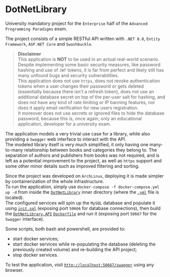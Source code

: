 # DotNetLibrary
University mandatory project for the `Enterprise` half of the `Advanced Programming Paradigms` exam.

The project consists of a simple RESTful API written with `.NET 8.0`, `Entity Framework`, `ASP.NET Core` and `Swashbuckle`.

> **Disclaimer**<br>
> This application is **NOT** to be used in an actual real-world scenario.<br>
> Despite implementing some basic security measures, like password hashing and use of `JWT` tokens, it is far from perfect and likely still has many unfound bugs and security vulnerabilities.<br>
> This application does not use `https`, does not revoke authentication tokens when a user changes their password or gets deleted (essentially because there isn't a refresh token), does not use an additional database secret on top of the per-user salt for hashing, and does not have any kind of rate limiting or IP banning features, nor does it apply email verification for new users registration.<br>
> It moreover does not use secrets or ignored files to hide the database password, because this is, once again, only an educational application, developer for a university exam.

The application models a very trivial use case for a library, while also providing a `Swagger` web interface to interact with the API.<br>
The modeled library itself is very much simplified, it only having one many-to-many relationship between books and categories they belong to. The separation of authors and publishers from books was not required, and is left as a potential improvement to the project, as well as `https` support and some other minor details such as improved filtering and sorting.

Since the project was developed on `ArchLinux`, deploying it is made simpler by containerization of the whole infrastructure.<br>
To run the application, simply use `docker-compose -f docker-compose.yml up -d` from inside the [`DotNetLibrary`](DotNetLibrary) inner directory (where the [`.yml`](DotNetLibrary/docker-compose.yml) file is located).<br>
The configured services will spin up the `MySQL` database and populate it using [`init.sql`](DotNetLibrary/init.sql) (exposing port `50666` for database connections), then build the [`DotNetLibrary.API`](DotNetLibrary/DotNetLibrary.API) [`Dockerfile`](DotNetLibrary/DotNetLibrary.API/Dockerfile) and run it (exposing port `50667` for the `Swagger` interface).

Some scripts, both bash and powershell, are provided to:
- start docker services;
- start docker services while re-populating the database (deleting the previously created volume) and re-building the API project;
- stop docker services.

To test the application, visit [`http://localhost:50667/swagger`](http://localhost:50667/swagger) using any browser.
